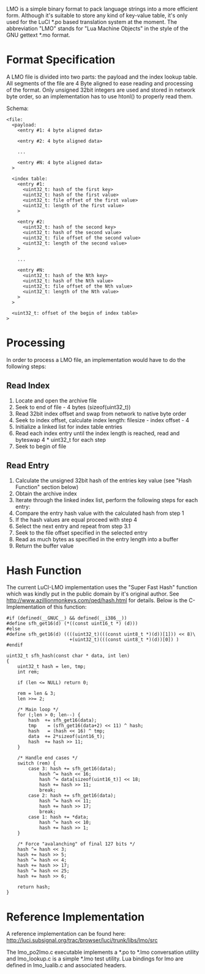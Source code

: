 LMO is a simple binary format to pack language strings into a more efficient form. Although it's suitable to store any kind of key-value table, it's only used for the LuCI *.po based translation system at the moment. The abbreviation "LMO" stands for "Lua Machine Objects" in the style of the GNU gettext *.mo format.


# Format Specification

A LMO file is divided into two parts: the payload and the index lookup table.
All segments of the file are 4 Byte aligned to ease reading and processing of the format.
Only unsigned 32bit integers are used and stored in network byte order, so an implementation has to use htonl() to properly read them.

Schema:
	
	<file:
	  <payload:
	    <entry #1: 4 byte aligned data>
	
	    <entry #2: 4 byte aligned data>
	
	    ...
	
	    <entry #N: 4 byte aligned data>
	  >
	
	  <index table:
	    <entry #1:
	      <uint32_t: hash of the first key>
	      <uint32_t: hash of the first value>
	      <uint32_t: file offset of the first value>
	      <uint32_t: length of the first value>
	    >
	
	    <entry #2:
	      <uint32_t: hash of the second key>
	      <uint32_t: hash of the second value>
	      <uint32_t: file offset of the second value>
	      <uint32_t: length of the second value>
	    >
	
	    ...
	
	    <entry #N:
	      <uint32_t: hash of the Nth key>
	      <uint32_t: hash of the Nth value>
	      <uint32_t: file offset of the Nth value>
	      <uint32_t: length of the Nth value>
	    >
	  >
	
	  <uint32_t: offset of the begin of index table>
	>
	


# Processing

In order to process a LMO file, an implementation would have to do the following steps:

## Read Index

1. Locate and open the archive file
1. Seek to end of file - 4 bytes (sizeof(uint32_t))
1. Read 32bit index offset and swap from network to native byte order
1. Seek to index offset, calculate index length: filesize - index offset - 4
1. Initialize a linked list for index table entries
1. Read each index entry until the index length is reached, read and byteswap 4 * uint32_t for each step
1. Seek to begin of file

## Read Entry

1. Calculate the unsigned 32bit hash of the entries key value (see "Hash Function" section below)
1. Obtain the archive index
1. Iterate through the linked index list, perform the following steps for each entry:
  1. Compare the entry hash value with the calculated hash from step 1
  2. If the hash values are equal proceed with step 4
  3. Select the next entry and repeat from step 3.1
1. Seek to the file offset specified in the selected entry
1. Read as much bytes as specified in the entry length into a buffer
1. Return the buffer value

# Hash Function

The current LuCI-LMO implementation uses the "Super Fast Hash" function which was kindly put in the public domain by it's original author. See http://www.azillionmonkeys.com/qed/hash.html for details. Below is the C-Implementation of this function:

	
	#if (defined(__GNUC__) && defined(__i386__))
	#define sfh_get16(d) (*((const uint16_t *) (d)))
	#else
	#define sfh_get16(d) ((((uint32_t)(((const uint8_t *)(d))[1])) << 8)\
						   +(uint32_t)(((const uint8_t *)(d))[0]) )
	#endif
	
	uint32_t sfh_hash(const char * data, int len)
	{
		uint32_t hash = len, tmp;
		int rem;
	
		if (len <= NULL) return 0;
	
		rem = len & 3;
		len >>= 2;
	
		/* Main loop */
		for (;len > 0; len--) {
			hash  += sfh_get16(data);
			tmp    = (sfh_get16(data+2) << 11) ^ hash;
			hash   = (hash << 16) ^ tmp;
			data  += 2*sizeof(uint16_t);
			hash  += hash >> 11;
		}
	
		/* Handle end cases */
		switch (rem) {
			case 3: hash += sfh_get16(data);
				hash ^= hash << 16;
				hash ^= data[sizeof(uint16_t)] << 18;
				hash += hash >> 11;
				break;
			case 2: hash += sfh_get16(data);
				hash ^= hash << 11;
				hash += hash >> 17;
				break;
			case 1: hash += *data;
				hash ^= hash << 10;
				hash += hash >> 1;
		}
	
		/* Force "avalanching" of final 127 bits */
		hash ^= hash << 3;
		hash += hash >> 5;
		hash ^= hash << 4;
		hash += hash >> 17;
		hash ^= hash << 25;
		hash += hash >> 6;
	
		return hash;
	}
	

# Reference Implementation

A reference implementation can be found here:
http://luci.subsignal.org/trac/browser/luci/trunk/libs/lmo/src

The lmo_po2lmo.c executable implements a *.po to *.lmo conversation utility and lmo_lookup.c is a simple *.lmo test utility.
Lua bindings for lmo are defined in lmo_lualib.c and associated headers.
